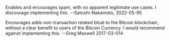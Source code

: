 Enables and encourages spam, with no apparent legitimate use cases. I discourage implementing this. --Satoshi-Nakamoto, 2022-05-95

Encourages adds non-transaction related bloat to the Bitcoin blockchain, without a clear benefit to users of the Bitcoin Currency. I would recommend against implementing this. --Greg Maxwell 2017-03-014